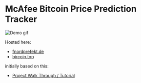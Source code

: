 # McAfee Bitcoin Price Prediction Tracker

![Demo gif](https://fnordprefekt.de/screenshot.gif)

Hosted here:

* [fnordprefekt.de](https://fnordprefekt.de)
* [bircoin.top](https://bircoin.top)

initially based on this:
* [Project Walk Through / Tutorial](https://codeburst.io/how-i-built-an-interactive-30-day-bitcoin-price-graph-with-react-and-an-api-6fe551c2ab1d)
